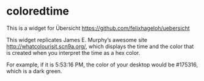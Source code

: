 # coloredtime
This is a widget for Übersicht https://github.com/felixhageloh/uebersicht

This widget replicates James E. Murphy’s awesome site http://whatcolourisit.scn9a.org/, which displays the time and the color that is created when you interpret the time as a hex color.

For example, if it is 5:53:16 PM, the color of your desktop would be #175316, which is a dark green.
